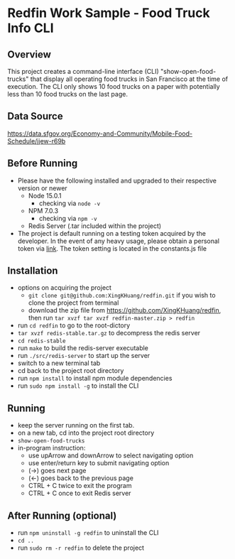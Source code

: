 # Redfin Work Sample - Food Truck Info CLI

## Overview
This project creates a command-line interface (CLI) "show-open-food-trucks" 
that display all operating food trucks in San Francisco at the time of execution. 
The CLI only shows 10 food trucks on a paper with potentially less than 10 
food trucks on the last page. 

## Data Source
https://data.sfgov.org/Economy-and-Community/Mobile-Food-Schedule/jjew-r69b

## Before Running
- Please have the following installed and upgraded to their respective version or newer
    - Node 15.0.1 
        - checking via `node -v` 
    - NPM 7.0.3
        - checking via `npm -v`
    - Redis Server (.tar included within the project)
- The project is default running on a testing token acquired by the developer. 
In the event of any heavy usage, please obtain a personal token via 
[link](https://dev.socrata.com/docs/app-tokens.html). 
The token setting is located in the constants.js file

## Installation 
- options on acquiring the project 
    * `git clone git@github.com:XingKHuang/redfin.git` if you wish to clone the project from terminal 
    * download the zip file from https://github.com/XingKHuang/redfin, then run `tar xvzf tar xvzf redfin-master.zip > redfin`   
- run `cd redfin` to go to the root-dictory 
- `tar xvzf redis-stable.tar.gz` to decompress the redis server  
- `cd redis-stable`
- run `make` to build the redis-server executable 
- run `./src/redis-server` to start up the server
- switch to a new terminal tab
- cd back to the project root directory
- run `npm install` to install npm module dependencies
- run `sudo npm install -g` to install the CLI 

## Running
- keep the server running on the first tab. 
- on a new tab, cd into the project root directory 
- `show-open-food-trucks`
- in-program instruction:
    - use upArrow and downArrow to select navigating option
    - use enter/return key to submit navigating option
    - (->) goes next page 
    - (<-) goes back to the previous page
    - CTRL + C twice to exit the program
    - CTRL + C once to exit Redis server
## After Running (optional)
- run `npm uninstall -g redfin` to uninstall the CLI
- `cd ..`
- run `sudo rm -r redfin` to delete the project
